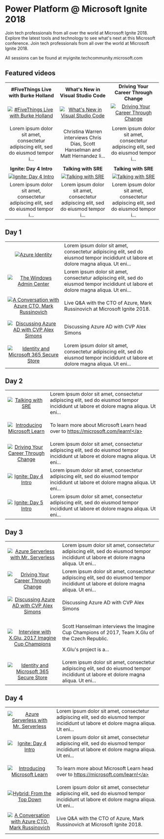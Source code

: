 # Power Platform @ Microsoft Ignite 2018

Join tech professionals from all over the world at Microsoft Ignite 2018. Explore the latest tools and technology to see what's next at this Microsoft conference. Join tech professionals from all over the world at Microsoft Ignite 2018.

All sessions can be found at myignite.techcommunity.microsoft.com

## Featured videos

|    |    |    |
|:--:|:--:|:--:|
|**#FiveThings Live with Burke Holland**|**What's New in Visual Studio Code**|**Driving Your Career Through Change**|
|[![#FiveThings Live with Burke Holland](https://sec.ch9.ms/ch9/9218/af75b1bb-c24a-4dcb-bd8d-8bb4e2e59218/ch9d3s03_220.jpg)](./video01.md)|[![What's New in Visual Studio Code](https://sec.ch9.ms/ch9/cf3f/aa6c5a08-4efc-4441-8b4e-4c52119fcf3f/ch9d2s03_220.jpg)](./video02.md)|[![Driving Your Career Through Change](https://sec.ch9.ms/ch9/6b28/aabfbea3-0f5f-440a-93b2-488ec4416b28/ch9d4s05_220.jpg)](./video03.md)|
|Lorem ipsum dolor sit amet, consectetur adipiscing elit, sed do eiusmod tempor i...|<p>Christina Warren interviews Chris Dias, Scott Hanselman and Matt Hernandez li...|Lorem ipsum dolor sit amet, consectetur adipiscing elit, sed do eiusmod tempor i...|
|**Ignite: Day 4 Intro**|**Talking with SRE**|**Talking with SRE**|
|[![Ignite: Day 4 Intro](https://sec.ch9.ms/ch9/39ba/aa23574a-0344-4027-a7aa-aeaea7f039ba/ch9d4intro_220.jpg)](./video04.md)|[![Talking with SRE](https://sec.ch9.ms/ch9/18f8/a7edaac1-dc88-4389-8719-6c45efe218f8/ch9d3s05v2_220.jpg)](./video05.md)|[![Talking with SRE](https://sec.ch9.ms/ch9/18f8/a7edaac1-dc88-4389-8719-6c45efe218f8/ch9d3s05v2_220.jpg)](./video06.md)|
|Lorem ipsum dolor sit amet, consectetur adipiscing elit, sed do eiusmod tempor i...|Lorem ipsum dolor sit amet, consectetur adipiscing elit, sed do eiusmod tempor i...|Lorem ipsum dolor sit amet, consectetur adipiscing elit, sed do eiusmod tempor i...|

## Day 1

|    |   |
|:--:|:--|
|[![Azure Identity](https://sec.ch9.ms/ch9/46d8/b750181d-dc76-45fd-a36e-84ec91bf46d8/ch9d3s04_220.jpg)](./video07.md)|Lorem ipsum dolor sit amet, consectetur adipiscing elit, sed do eiusmod tempor incididunt ut labore et dolore magna aliqua. Ut eni...|
|[![The Windows Admin Center](https://sec.ch9.ms/ch9/3f9c/27001f53-85b9-4534-926f-591df4883f9c/ch9d4s01_220.jpg)](./video08.md)|Lorem ipsum dolor sit amet, consectetur adipiscing elit, sed do eiusmod tempor incididunt ut labore et dolore magna aliqua. Ut eni...|
|[![A Conversation with Azure CTO, Mark Russinovich](https://sec.ch9.ms/ch9/d423/601503de-30a7-4d77-9f8e-d92426ecd423/ch9d3s07_220.jpg)](./video09.md)|<p>Live Q&amp;A with the CTO of Azure, Mark Russinovich at Microsoft Ignite 2018.</p>|
|[![Discussing Azure AD with CVP Alex Simons](https://sec.ch9.ms/ch9/c8dc/f6b83f63-8876-4ef0-89e1-5c80717ec8dc/ch9d4s06_220.jpg)](./video10.md)|<p>Discussing Azure AD with CVP Alex Simons</p>|
|[![Identity and Microsoft 365 Secure Store](https://sec.ch9.ms/ch9/0351/19ca2ee0-8d37-4f99-a605-0ff1c6ec0351/ch9d3s02_220.jpg)](./video11.md)|Lorem ipsum dolor sit amet, consectetur adipiscing elit, sed do eiusmod tempor incididunt ut labore et dolore magna aliqua. Ut eni...|

## Day 2

|    |   |
|:--:|:--|
|[![Talking with SRE](https://sec.ch9.ms/ch9/18f8/a7edaac1-dc88-4389-8719-6c45efe218f8/ch9d3s05v2_220.jpg)](./video12.md)|Lorem ipsum dolor sit amet, consectetur adipiscing elit, sed do eiusmod tempor incididunt ut labore et dolore magna aliqua. Ut eni...|
|[![Introducing Microsoft Learn](https://sec.ch9.ms/ch9/91a3/dc64606d-2546-4aef-bd17-b74c3e6b91a3/ch9d4s02_220.jpg)](./video13.md)|<p>To learn more about Microsoft Learn head over to <a href="https://microsoft.com/learn">https://microsoft.com/learn!</a></p>|
|[![Driving Your Career Through Change](https://sec.ch9.ms/ch9/6b28/aabfbea3-0f5f-440a-93b2-488ec4416b28/ch9d4s05_220.jpg)](./video14.md)|Lorem ipsum dolor sit amet, consectetur adipiscing elit, sed do eiusmod tempor incididunt ut labore et dolore magna aliqua. Ut eni...|
|[![Ignite: Day 4 Intro](https://sec.ch9.ms/ch9/39ba/aa23574a-0344-4027-a7aa-aeaea7f039ba/ch9d4intro_220.jpg)](./video15.md)|Lorem ipsum dolor sit amet, consectetur adipiscing elit, sed do eiusmod tempor incididunt ut labore et dolore magna aliqua. Ut eni...|
|[![Ignite: Day 5 Intro](https://sec.ch9.ms/ch9/53a0/6e71a37e-179d-4e2a-b503-168dbdd953a0/ch9d5intro_220.jpg)](./video16.md)|Lorem ipsum dolor sit amet, consectetur adipiscing elit, sed do eiusmod tempor incididunt ut labore et dolore magna aliqua. Ut eni...|

## Day 3

|    |   |
|:--:|:--|
|[![Azure Serverless with Mr. Serverless](https://sec.ch9.ms/ch9/4b5c/3307be66-c2ab-49fc-8903-fbdbdf574b5c/ch9d2s04_220.jpg)](./video17.md)|Lorem ipsum dolor sit amet, consectetur adipiscing elit, sed do eiusmod tempor incididunt ut labore et dolore magna aliqua. Ut eni...|
|[![Driving Your Career Through Change](https://sec.ch9.ms/ch9/6b28/aabfbea3-0f5f-440a-93b2-488ec4416b28/ch9d4s05_220.jpg)](./video18.md)|Lorem ipsum dolor sit amet, consectetur adipiscing elit, sed do eiusmod tempor incididunt ut labore et dolore magna aliqua. Ut eni...|
|[![Discussing Azure AD with CVP Alex Simons](https://sec.ch9.ms/ch9/c8dc/f6b83f63-8876-4ef0-89e1-5c80717ec8dc/ch9d4s06_220.jpg)](./video19.md)|<p>Discussing Azure AD with CVP Alex Simons</p>|
|[![Interview with X.Glu, 2017 Imagine Cup Champions](https://sec.ch9.ms/ch9/9e74/913d53e6-450f-4322-9b34-ce6355499e74/ch9d2r01_220.jpg)](./video20.md)|<p>Scott Hanselman interviews the Imagine Cup Champions of 2017, Team X.Glu&nbsp;of the Czech Republic.</p><p>X.Glu's project is a...|
|[![Identity and Microsoft 365 Secure Store](https://sec.ch9.ms/ch9/0351/19ca2ee0-8d37-4f99-a605-0ff1c6ec0351/ch9d3s02_220.jpg)](./video21.md)|Lorem ipsum dolor sit amet, consectetur adipiscing elit, sed do eiusmod tempor incididunt ut labore et dolore magna aliqua. Ut eni...|

## Day 4

|    |   |
|:--:|:--|
|[![Azure Serverless with Mr. Serverless](https://sec.ch9.ms/ch9/4b5c/3307be66-c2ab-49fc-8903-fbdbdf574b5c/ch9d2s04_220.jpg)](./video22.md)|Lorem ipsum dolor sit amet, consectetur adipiscing elit, sed do eiusmod tempor incididunt ut labore et dolore magna aliqua. Ut eni...|
|[![Ignite: Day 4 Intro](https://sec.ch9.ms/ch9/39ba/aa23574a-0344-4027-a7aa-aeaea7f039ba/ch9d4intro_220.jpg)](./video23.md)|Lorem ipsum dolor sit amet, consectetur adipiscing elit, sed do eiusmod tempor incididunt ut labore et dolore magna aliqua. Ut eni...|
|[![Introducing Microsoft Learn](https://sec.ch9.ms/ch9/91a3/dc64606d-2546-4aef-bd17-b74c3e6b91a3/ch9d4s02_220.jpg)](./video24.md)|<p>To learn more about Microsoft Learn head over to <a href="https://microsoft.com/learn">https://microsoft.com/learn!</a></p>|
|[![Hybrid: From the Top Down](https://sec.ch9.ms/ch9/de2a/a06bd567-f9c5-4154-bb25-4565eb74de2a/ch9d4s04_220.jpg)](./video25.md)|Lorem ipsum dolor sit amet, consectetur adipiscing elit, sed do eiusmod tempor incididunt ut labore et dolore magna aliqua. Ut eni...|
|[![A Conversation with Azure CTO, Mark Russinovich](https://sec.ch9.ms/ch9/d423/601503de-30a7-4d77-9f8e-d92426ecd423/ch9d3s07_220.jpg)](./video26.md)|<p>Live Q&amp;A with the CTO of Azure, Mark Russinovich at Microsoft Ignite 2018.</p>|

